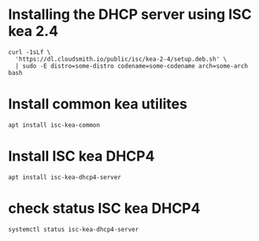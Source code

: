 # Installing the DHCP server using ISC kea 2.4
```
curl -1sLf \
  'https://dl.cloudsmith.io/public/isc/kea-2-4/setup.deb.sh' \
  | sudo -E distro=some-distro codename=some-codename arch=some-arch bash
```
# Install common kea utilites
```
apt install isc-kea-common
```

# Install ISC kea DHCP4 
```
apt install isc-kea-dhcp4-server
```
# check status ISC kea DHCP4 
```
systemctl status isc-kea-dhcp4-server
```
